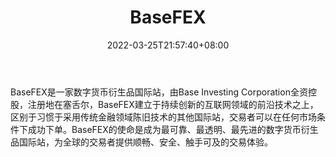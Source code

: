 ﻿---
weight: 
title: "BaseFEX"
description: "BaseFEX是一家数字货币衍生品国…"
date: 2022-03-25T21:57:40+08:00
lastmod: 2022-03-25T16:45:40+08:00
draft: false
authors: ["Metabd"]
featuredImage: "basefex.webp"
link: ""
tags: ["交易所","BaseFEX"]
categories: ["navigation"]
navigation: ["交易所"]
lightgallery: true
toc: true
pinned: false
recommend: false
recommend1: false
---
BaseFEX是一家数字货币衍生品国际站，由Base Investing Corporation全资控股，注册地在塞舌尔，BaseFEX建立于持续创新的互联网领域的前沿技术之上，区别于习惯于采用传统金融领域陈旧技术的其他国际站，交易者可以在任何市场条件下成功下单。BaseFEX的使命是成为最可靠、最透明、最先进的数字货币衍生品国际站，为全球的交易者提供顺畅、安全、触手可及的交易体验。
